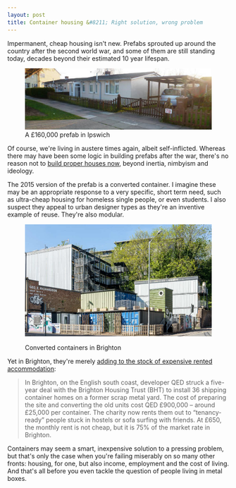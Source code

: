 ```yaml
---
layout: post
title: Container housing &#8211; Right solution, wrong problem
---
```


Impermanent, cheap housing isn't new. Prefabs sprouted up around the country after the second world war, and some of them are still standing today, decades beyond their estimated 10 year lifespan.

<figure class="figure">

<img src="/images/prefabs.jpg" alt="Prefabs in Ipswich">

<figcaption class="figcaption">A &pound;160,000 prefab in Ipswich</p></figcaption>

</figure>

Of course, we're living in austere times again, albeit self-inflicted. Whereas there may have been some logic in building prefabs after the war, there's no reason not to [build proper houses now](http://www.hbf.co.uk/media-centre/facts-statistics/), beyond inertia, nimbyism and ideology.

The 2015 version of the prefab is a converted container. I imagine these may be an appropriate response to a very specific, short term need, such as ultra-cheap housing for homeless single people, or even students. I also suspect they appeal to urban designer types as they're an inventive example of reuse. They're also modular.

<figure class="figure">

<img src="/images/containers.jpg" alt="Converted container block">

<figcaption class="figcaption"><p>Converted containers in Brighton</p></figcaption>

</figure>

Yet in Brighton, they're merely [adding to the stock of expensive rented accommodation](http://www.theguardian.com/cities/2015/oct/09/living-steel-box-shipping-containers-future-housing):

> In Brighton, on the English south coast, developer QED struck a five-year deal with the Brighton Housing Trust (BHT) to install 36 shipping container homes on a former scrap metal yard. The cost of preparing the site and converting the old units cost QED &pound;900,000 &#8211; around &pound;25,000 per container. The charity now rents them out to “tenancy-ready” people stuck in hostels or sofa surfing with friends. At &pound;650, the monthly rent is not cheap, but it is 75% of the market rate in Brighton.

Containers may seem a smart, inexpensive solution to a pressing problem, but that's only the case when you're failing miserably on so many other fronts: housing, for one, but also income, employment and the cost of living. And that's all before you even tackle the question of  people living in metal boxes.
